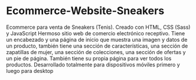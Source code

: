 # Ecommerce-Website-Sneakers
Ecommerce para venta de Sneakers (Tenis). Creado con HTML, CSS (Sass) y JavaScript 
Hermoso sitio web de comercio electrónico receptivo. Tiene un encabezado y una página de inicio que muestra una imagen y datos de un producto, también tiene una sección de características, una sección de zapatillas de mujer, una sección de colecciones, una sección de ofertas y un pie de página. También tiene su propia página para ver todos los productos. Desarrollado totalmente para dispositivos móviles primero y luego para desktop
